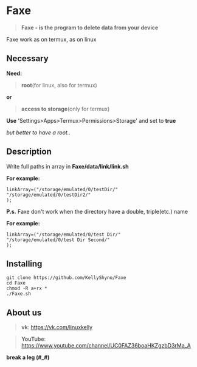 # Faxe

> **Faxe - is the program to delete data from your device**

Faxe work as on termux, as on linux

## Necessary

**Need:**

> **root**(for linux, also for termux)

**or**

> **access to storage**(only for termux)

**Use** 'Settings>Apps>Termux>Permissions>Storage' and set to **true**

*but better to have a root..*

## Description

Write full paths in array in **Faxe/data/link/link.sh**

**For example:**

```
linkArray=("/storage/emulated/0/testDir/"
"/storage/emulated/0/testDir2/"
);
```

**P.s.** Faxe don't work when the directory have a double, triple(etc.) name

**For example:**

```
linkArray=("/storage/emulated/0/test Dir/"
"/storage/emulated/0/test Dir Second/"
);
```

## Installing

```
git clone https://github.com/KellyShyno/Faxe
cd Faxe
chmod -R a+rx *
./Faxe.sh
```

## About us

> **vk**: <https://vk.com/linuxkelly>

> **YouTube**: <https://www.youtube.com/channel/UC0FAZ36boaHKZgzbD3rMa_A>

**break a leg (#_#)**

